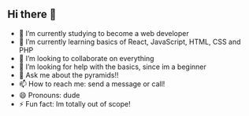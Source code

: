 ## Hi there 👋


- 🔭 I’m currently studying to become a web developer
- 🌱 I’m currently learning basics of React, JavaScript, HTML, CSS and PHP
- 👯 I’m looking to collaborate on everything
- 🤔 I’m looking for help with the basics, since im a beginner
- 💬 Ask me about the pyramids!! 
- 📫 How to reach me: send a message or call!
- 😄 Pronouns: dude
- ⚡ Fun fact: Im totally out of scope! 

